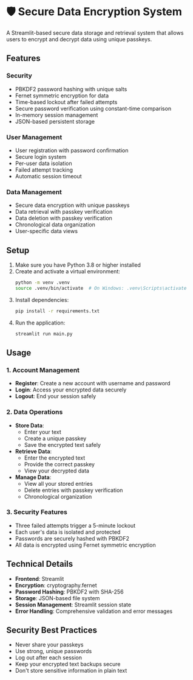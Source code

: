 # 🛡️ Secure Data Encryption System

A Streamlit-based secure data storage and retrieval system that allows users to encrypt and decrypt data using unique passkeys.

## Features

### Security
- PBKDF2 password hashing with unique salts
- Fernet symmetric encryption for data
- Time-based lockout after failed attempts
- Secure password verification using constant-time comparison
- In-memory session management
- JSON-based persistent storage

### User Management
- User registration with password confirmation
- Secure login system
- Per-user data isolation
- Failed attempt tracking
- Automatic session timeout

### Data Management
- Secure data encryption with unique passkeys
- Data retrieval with passkey verification
- Data deletion with passkey verification
- Chronological data organization
- User-specific data views

## Setup

1. Make sure you have Python 3.8 or higher installed
2. Create and activate a virtual environment:
   ```bash
   python -m venv .venv
   source .venv/bin/activate  # On Windows: .venv\Scripts\activate
   ```
3. Install dependencies:
   ```bash
   pip install -r requirements.txt
   ```
4. Run the application:
   ```bash
   streamlit run main.py
   ```

## Usage

### 1. Account Management
- **Register**: Create a new account with username and password
- **Login**: Access your encrypted data securely
- **Logout**: End your session safely

### 2. Data Operations
- **Store Data**: 
  - Enter your text
  - Create a unique passkey
  - Save the encrypted text safely
- **Retrieve Data**:
  - Enter the encrypted text
  - Provide the correct passkey
  - View your decrypted data
- **Manage Data**:
  - View all your stored entries
  - Delete entries with passkey verification
  - Chronological organization

### 3. Security Features
- Three failed attempts trigger a 5-minute lockout
- Each user's data is isolated and protected
- Passwords are securely hashed with PBKDF2
- All data is encrypted using Fernet symmetric encryption

## Technical Details

- **Frontend**: Streamlit
- **Encryption**: cryptography.fernet
- **Password Hashing**: PBKDF2 with SHA-256
- **Storage**: JSON-based file system
- **Session Management**: Streamlit session state
- **Error Handling**: Comprehensive validation and error messages

## Security Best Practices

- Never share your passkeys
- Use strong, unique passwords
- Log out after each session
- Keep your encrypted text backups secure
- Don't store sensitive information in plain text

